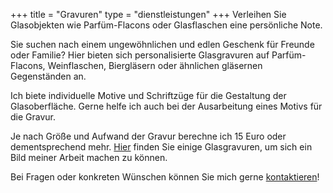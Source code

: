 +++
title = "Gravuren"
type = "dienstleistungen"
+++
Verleihen Sie Glasobjekten wie Parfüm-Flacons oder Glasflaschen eine persönliche Note.

<!--more-->

Sie suchen nach einem ungewöhnlichen und edlen Geschenk für Freunde oder Familie? Hier bieten sich personalisierte Glasgravuren auf Parfüm-Flacons, Weinflaschen, Biergläsern oder ähnlichen gläsernen Gegenständen an.

Ich biete individuelle Motive und Schriftzüge für die Gestaltung der Glasoberfläche. Gerne helfe ich auch bei der Ausarbeitung eines Motivs für die Gravur.

Je nach Größe und Aufwand der Gravur berechne ich 15 Euro oder dementsprechend mehr. <a href="https://LesArts-MariaFrank.de/gravuren/" title="Weiterleitung zu der Gravuren-Gallerie von Maria Frank">Hier</a> finden Sie einige Glasgravuren, um sich ein Bild meiner Arbeit machen zu können.

Bei Fragen oder konkreten Wünschen können Sie mich gerne <a href="https://LesArts-MariaFrank.de/kontakt/" title="Weiterleitung zu der Website &ldquo;Kontakt&rdquo;">kontaktieren</a>!
